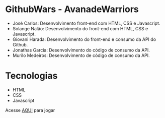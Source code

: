 # GithubWars - AvanadeWarriors

- José Carlos: Desenvolvimento front-end com HTML, CSS e Javascript.
- Solange Nalão: Desenvolvimento do front-end com HTML, CSS e Javascript.
- Giovani Harada: Desenvolvimento do front-end e consumo da API do Github.
- Jonathas Garcia: Desenvolvimento do código de consumo da API.
- Murilo Medeiros: Desenvolvimento de código de consumo da API.

# Tecnologias

- HTML
- CSS
- Javascript


Acesse [AQUI](https://relaxed-tereshkova-0cff96.netlify.com/cdia4-githubwar/) para jogar